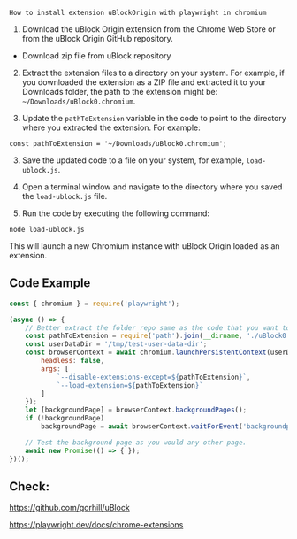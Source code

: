```
How to install extension uBlockOrigin with playwright in chromium
```



1. Download the uBlock Origin extension from the Chrome Web Store or from the uBlock Origin GitHub repository.
- Download zip file from uBlock repository

2. Extract the extension files to a directory on your system. For example, if you downloaded the extension as a ZIP file and extracted it to your Downloads folder, the path to the extension might be: `~/Downloads/uBlock0.chromium`.

2. Update the `pathToExtension` variable in the code to point to the directory where you extracted the extension. For example:

```
const pathToExtension = '~/Downloads/uBlock0.chromium';
```
3. Save the updated code to a file on your system, for example, `load-ublock.js`.

4. Open a terminal window and navigate to the directory where you saved the `load-ublock.js` file.

4. Run the code by executing the following command:
```
node load-ublock.js
```
This will launch a new Chromium instance with uBlock Origin loaded as an extension.



## Code Example

```javascript
const { chromium } = require('playwright');

(async () => {
    // Better extract the folder repo same as the code that you want to execute
    const pathToExtension = require('path').join(__dirname, './uBlock0.chromium');
    const userDataDir = '/tmp/test-user-data-dir';
    const browserContext = await chromium.launchPersistentContext(userDataDir, {
        headless: false,
        args: [
            `--disable-extensions-except=${pathToExtension}`,
            `--load-extension=${pathToExtension}`
        ]
    });
    let [backgroundPage] = browserContext.backgroundPages();
    if (!backgroundPage)
        backgroundPage = await browserContext.waitForEvent('backgroundpage');

    // Test the background page as you would any other page.
    await new Promise(() => { });
})();

```



## Check:

https://github.com/gorhill/uBlock

https://playwright.dev/docs/chrome-extensions

